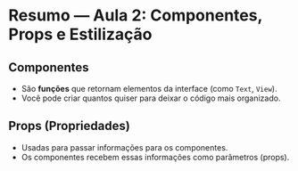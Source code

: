 # Resumo — Aula 2: Componentes, Props e Estilização

## Componentes

- São **funções** que retornam elementos da interface (como `Text`, `View`).
- Você pode criar quantos quiser para deixar o código mais organizado.

## Props (Propriedades)

- Usadas para passar informações para os componentes.
- Os componentes recebem essas informações como parâmetros (props).
